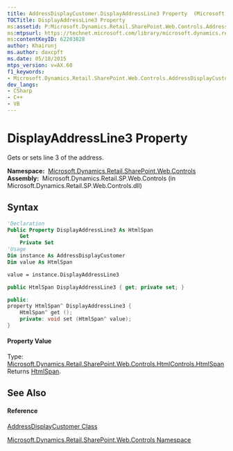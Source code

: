```yaml
---
title: AddressDisplayCustomer.DisplayAddressLine3 Property  (Microsoft.Dynamics.Retail.SharePoint.Web.Controls)
TOCTitle: DisplayAddressLine3 Property
ms:assetid: P:Microsoft.Dynamics.Retail.SharePoint.Web.Controls.AddressDisplayCustomer.DisplayAddressLine3
ms:mtpsurl: https://technet.microsoft.com/library/microsoft.dynamics.retail.sharepoint.web.controls.addressdisplaycustomer.displayaddressline3(v=AX.60)
ms:contentKeyID: 62203828
author: Khairunj
ms.author: daxcpft
ms.date: 05/18/2015
mtps_version: v=AX.60
f1_keywords:
- Microsoft.Dynamics.Retail.SharePoint.Web.Controls.AddressDisplayCustomer.DisplayAddressLine3
dev_langs:
- CSharp
- C++
- VB
---
```


# DisplayAddressLine3 Property

Gets or sets line 3 of the address.

**Namespace:**  [Microsoft.Dynamics.Retail.SharePoint.Web.Controls](microsoft-dynamics-retail-sharepoint-web-controls-namespace.md)  
**Assembly:**  Microsoft.Dynamics.Retail.SP.Web.Controls (in Microsoft.Dynamics.Retail.SP.Web.Controls.dll)

## Syntax

``` vb
'Declaration
Public Property DisplayAddressLine3 As HtmlSpan
    Get
    Private Set
'Usage
Dim instance As AddressDisplayCustomer
Dim value As HtmlSpan

value = instance.DisplayAddressLine3
```

``` csharp
public HtmlSpan DisplayAddressLine3 { get; private set; }
```

``` c++
public:
property HtmlSpan^ DisplayAddressLine3 {
    HtmlSpan^ get ();
    private: void set (HtmlSpan^ value);
}
```

#### Property Value

Type: [Microsoft.Dynamics.Retail.SharePoint.Web.Controls.HtmlControls.HtmlSpan](htmlspan-class-microsoft-dynamics-retail-sharepoint-web-controls-htmlcontrols.md)  
Returns [HtmlSpan](htmlspan-class-microsoft-dynamics-retail-sharepoint-web-controls-htmlcontrols.md).  

## See Also

#### Reference

[AddressDisplayCustomer Class](addressdisplaycustomer-class-microsoft-dynamics-retail-sharepoint-web-controls.md)

[Microsoft.Dynamics.Retail.SharePoint.Web.Controls Namespace](microsoft-dynamics-retail-sharepoint-web-controls-namespace.md)

